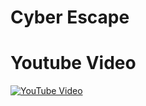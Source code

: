 # Cyber Escape

# Youtube Video
[![YouTube Video](https://img.youtube.com/vi/ulu4wAB_3Os/0.jpg)](https://youtu.be/ulu4wAB_3Os)
